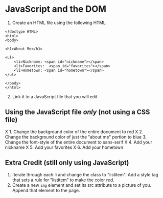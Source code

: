 # JavaScript and the DOM #

1. Create an HTML file using the following HTML

```
<!doctype HTML>
<html>
<body>

<h1>About Me</h1>
  
<ul>
	<li>Nickname: <span id="nickname"></span>
	<li>Favorites:  <span id="favorites"></span>
	<li>Hometown: <span id="hometown"></span>
</ul> 

</body>
</html> 

```

2. Link it to a JavaScript file that you will edit

## Using the JavaScript file *only* (not using a CSS file) ##

X 1. Change the background color of the entire document to red
X 2. Change the background color of just the "about me" portion to blue
3. Change the font-style of the entire document to sans-serif
X 4. Add your nickname 
X 5. Add your favorites
X 6. Add your hometown

## Extra Credit (still only using JavaScript) ##

1. Iterate through each li and change the class to "listitem". Add a style tag that sets a rule for "listitem" to make the color red.
2. Create a new `img` element and set its src attribute to a picture of you. Append that element to the page.
